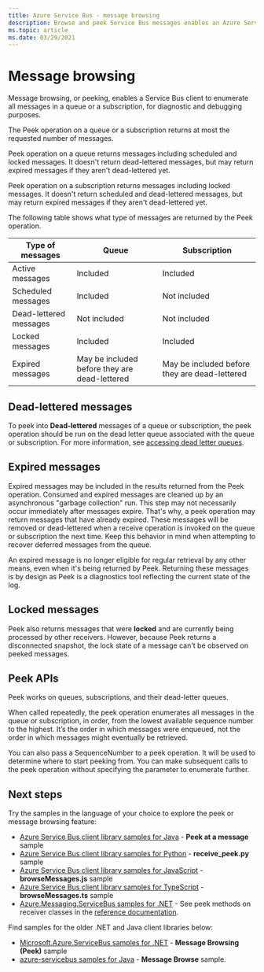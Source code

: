 ```yaml
---
title: Azure Service Bus - message browsing
description: Browse and peek Service Bus messages enables an Azure Service Bus client to enumerate all messages in a queue or subscription.
ms.topic: article
ms.date: 03/29/2021
---
```


# Message browsing
Message browsing, or peeking, enables a Service Bus client to enumerate all messages in a queue or a subscription, for diagnostic and debugging purposes.

The Peek operation on a queue or a subscription returns at most the requested number of messages. 

Peek operation on a queue returns messages including scheduled and locked messages. It doesn't return dead-lettered messages, but may return expired messages if they aren't dead-lettered yet.

Peek operation on a subscription returns messages including locked messages. It doesn't return scheduled and dead-lettered messages, but may return expired messages if they aren't dead-lettered yet.


The following table shows what type of messages are returned by the Peek operation. 

| Type of messages | Queue | Subscription | 
| ---------------- | ----- | ------------ | 
| Active messages | Included | Included |
| Scheduled messages | Included | Not included |
| Dead-lettered messages | Not included  | Not included | 
| Locked messages | Included | Included |
| Expired messages |  May be included before they are dead-lettered | May be included before they are dead-lettered |

## Dead-lettered messages
To peek into **Dead-lettered** messages of a queue or subscription, the peek operation should be run on the dead letter queue associated with the queue or subscription. For more information, see [accessing dead letter queues](service-bus-dead-letter-queues.md#path-to-the-dead-letter-queue).

## Expired messages
Expired messages may be included in the results returned from the Peek operation. Consumed and expired messages are cleaned up by an asynchronous "garbage collection" run. This step may not necessarily occur immediately after messages expire. That's why, a peek operation may return messages that have already expired. These messages will be removed or dead-lettered when a receive operation is invoked on the queue or subscription the next time. Keep this behavior in mind when attempting to recover deferred messages from the queue. 

An expired message is no longer eligible for regular retrieval by any other means, even when it's being returned by Peek. Returning these messages is by design as Peek is a diagnostics tool reflecting the current state of the log.

## Locked messages
Peek also returns messages that were **locked** and are currently being processed by other receivers. However, because Peek returns a disconnected snapshot, the lock state of a message can't be observed on peeked messages.

## Peek APIs
Peek works on queues, subscriptions, and their dead-letter queues. 

When called repeatedly, the peek operation enumerates all messages in the queue or subscription, in order, from the lowest available sequence number to the highest. It’s the order in which messages were enqueued, not the order in which messages might eventually be retrieved.

You can also pass a SequenceNumber to a peek operation. It will be used to determine where to start peeking from. You can make subsequent calls to the peek operation without specifying the parameter to enumerate further.

## Next steps
Try the samples in the language of your choice to explore the peek or message browsing feature:

- [Azure Service Bus client library samples for Java](/samples/azure/azure-sdk-for-java/servicebus-samples/) - **Peek at a message** sample
- [Azure Service Bus client library samples for Python](/samples/azure/azure-sdk-for-python/servicebus-samples/) - **receive_peek.py** sample
- [Azure Service Bus client library samples for JavaScript](/samples/azure/azure-sdk-for-js/service-bus-javascript/) - **browseMessages.js** sample
- [Azure Service Bus client library samples for TypeScript](/samples/azure/azure-sdk-for-js/service-bus-typescript/) - **browseMessages.ts** sample
- [Azure.Messaging.ServiceBus samples for .NET](/samples/azure/azure-sdk-for-net/azuremessagingservicebus-samples/) - See peek methods on receiver classes in the [reference documentation](/dotnet/api/azure.messaging.servicebus).

Find samples for the older .NET and Java client libraries below:
- [Microsoft.Azure.ServiceBus samples for .NET](https://github.com/Azure/azure-service-bus/tree/master/samples/DotNet/Microsoft.Azure.ServiceBus/) - **Message Browsing (Peek)** sample 
- [azure-servicebus samples for Java](https://github.com/Azure/azure-service-bus/tree/master/samples/Java/azure-servicebus/MessageBrowse) - **Message Browse** sample. 
